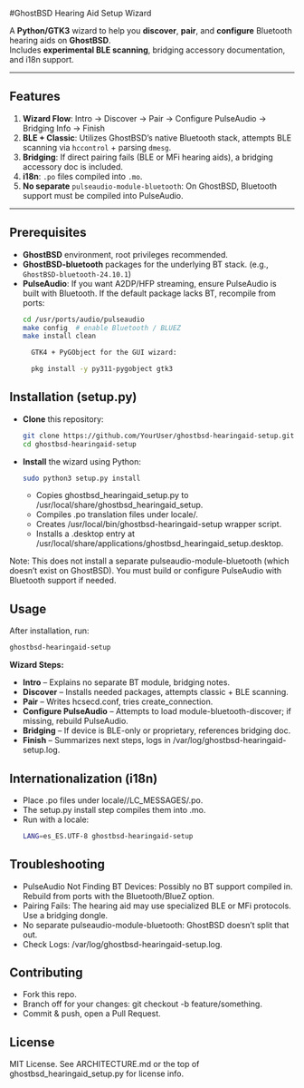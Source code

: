 #GhostBSD Hearing Aid Setup Wizard

A **Python/GTK3** wizard to help you **discover**, **pair**, and **configure** Bluetooth hearing aids on **GhostBSD**.  
Includes **experimental BLE scanning**, bridging accessory documentation, and i18n support.

---

## Features

1. **Wizard Flow**: Intro → Discover → Pair → Configure PulseAudio → Bridging Info → Finish  
2. **BLE + Classic**: Utilizes GhostBSD’s native Bluetooth stack, attempts BLE scanning via `hccontrol` + parsing `dmesg`.  
3. **Bridging**: If direct pairing fails (BLE or MFi hearing aids), a bridging accessory doc is included.  
4. **i18n**: `.po` files compiled into `.mo`.  
5. **No separate** `pulseaudio-module-bluetooth`: On GhostBSD, Bluetooth support must be compiled into PulseAudio.

---

## Prerequisites

- **GhostBSD** environment, root privileges recommended.  
- **GhostBSD-bluetooth** packages for the underlying BT stack. (e.g., `GhostBSD-bluetooth-24.10.1`)  
- **PulseAudio**: If you want A2DP/HFP streaming, ensure PulseAudio is built with Bluetooth. If the default package lacks BT, recompile from ports:
  ```bash
  cd /usr/ports/audio/pulseaudio
  make config  # enable Bluetooth / BLUEZ
  make install clean

    GTK4 + PyGObject for the GUI wizard:

    pkg install -y py311-pygobject gtk3

## Installation (setup.py)

- **Clone** this repository:
  ```bash
  git clone https://github.com/YourUser/ghostbsd-hearingaid-setup.git
  cd ghostbsd-hearingaid-setup
  ```

- **Install** the wizard using Python:
  ```bash
  sudo python3 setup.py install
  ```
  - Copies ghostbsd_hearingaid_setup.py to /usr/local/share/ghostbsd_hearingaid_setup.
  - Compiles .po translation files under locale/.
  - Creates /usr/local/bin/ghostbsd-hearingaid-setup wrapper script.
  - Installs a .desktop entry at /usr/local/share/applications/ghostbsd_hearingaid_setup.desktop.

Note: This does not install a separate pulseaudio-module-bluetooth (which doesn’t exist on GhostBSD). You must build or configure PulseAudio with Bluetooth support if needed.

## Usage

After installation, run:
  ```bash
  ghostbsd-hearingaid-setup
  ```

**Wizard Steps:**

  -  **Intro** – Explains no separate BT module, bridging notes.
  -  **Discover** – Installs needed packages, attempts classic + BLE scanning.
  -  **Pair** – Writes hcsecd.conf, tries create_connection.
  -  **Configure PulseAudio** – Attempts to load module-bluetooth-discover; if missing, rebuild PulseAudio.
  -  **Bridging** – If device is BLE-only or proprietary, references bridging doc.
  -  **Finish** – Summarizes next steps, logs in /var/log/ghostbsd-hearingaid-setup.log.

## Internationalization (i18n)

  - Place .po files under locale/<lang>/LC_MESSAGES/<appname>.po.
  - The setup.py install step compiles them into .mo.
  - Run with a locale:
    ```bash
    LANG=es_ES.UTF-8 ghostbsd-hearingaid-setup
    ```

## Troubleshooting

  - PulseAudio Not Finding BT Devices: Possibly no BT support compiled in. Rebuild from ports with the Bluetooth/BlueZ option.
  - Pairing Fails: The hearing aid may use specialized BLE or MFi protocols. Use a bridging dongle.
  - No separate pulseaudio-module-bluetooth: GhostBSD doesn’t split that out.
  - Check Logs: /var/log/ghostbsd-hearingaid-setup.log.

## Contributing

  - Fork this repo.
  - Branch off for your changes: git checkout -b feature/something.
  - Commit & push, open a Pull Request.

## License

MIT License. See ARCHITECTURE.md or the top of ghostbsd_hearingaid_setup.py for license info.

